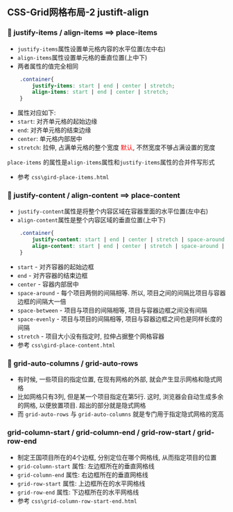 ## CSS-Grid网格布局-2 justift-align

### 💛 justify-items / align-items ==> place-items
- `justify-items`属性设置单元格内容的水平位置(左中右)
- `align-items`属性设置单元格的垂直位置(上中下)
- 两者属性的值完全相同
  
```css
    .container{
        justify-items: start | end | center | stretch;
        align-items: start | end | center | stretch;
    }
```
- 属性对应如下:
- `start`: 对齐单元格的起始边缘
- `end`: 对齐单元格的结束边缘
- `center`: 单元格内部居中
- `stretch`: 拉伸, 占满单元格的整个宽度 <font color="#FF0000">默认</font>, 不然宽度不够占满设置的宽度

`place-items` 的属性是`align-items`属性和`justify-items`属性的合并件写形式

- 参考 `css\gird-place-items.html`


### 💛 justify-content / align-content ==> place-content
- `justify-content`属性是将整个内容区域在容器里面的水平位置(左中右)
- `align-content`属性是整个内容区域的垂直位置(上中下)
```css
    .container{
        justify-content: start | end | center | stretch | space-around | space-between | space-evenly;
        align-content: start | end | center | stretch | space-around | space-between | space-evenly;
    }
```
- `start` - 对齐容器的起始边框
- `end` - 对齐容器的结束边框
- `center` - 容器内部居中
- `space-around` - 每个项目两侧的间隔相等. 所以, 项目之间的间隔比项目与容器边框的间隔大一倍
- `space-between` - 项目与项目的间隔相等, 项目与容器边框之间没有间隔
- `space-evenly` - 项目与项目的间隔相等, 项目与容器边框之间也是同样长度的间隔
- `stretch` - 项目大小没有指定时, 拉伸占据整个网格容器
- 参考 `css\gird-place-content.html`


### 💛 grid-auto-columns / grid-auto-rows
- 有时候, 一些项目的指定位置, 在现有网格的外部, 就会产生显示网格和隐式网格
- 比如网格只有3列, 但是某一个项目指定在第5行. 这时, 浏览器会自动生成多余的网格, 以便放置项目. 超出的部分就是隐式网格
- 而 `grid-auto-rows` 与 `grid-auto-columns` 就是专门用于指定隐式网格的宽高

### grid-column-start / grid-column-end / grid-row-start / grid-row-end
- 制定王国项目所在的4个边框, 分别定位在哪个网格线, 从而指定项目的位置
- `grid-column-start` 属性: 左边框所在的垂直网格线
- `grid-column-end` 属性: 右边框所在的垂直网格线
- `grid-row-start` 属性: 上边框所在的水平网格线
- `grid-row-end` 属性: 下边框所在的水平网格线
- 参考 `css\grid-column-row-start-end.html`